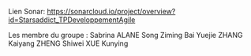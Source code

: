 Lien Sonar: https://sonarcloud.io/project/overview?id=Starsaddict_TPDeveloppementAgile

Les membre du groupe :
Sabrina ALANE
Song Ziming
Bai Yuejie
ZHANG Kaiyang
ZHENG Shiwei
XUE Kunying

